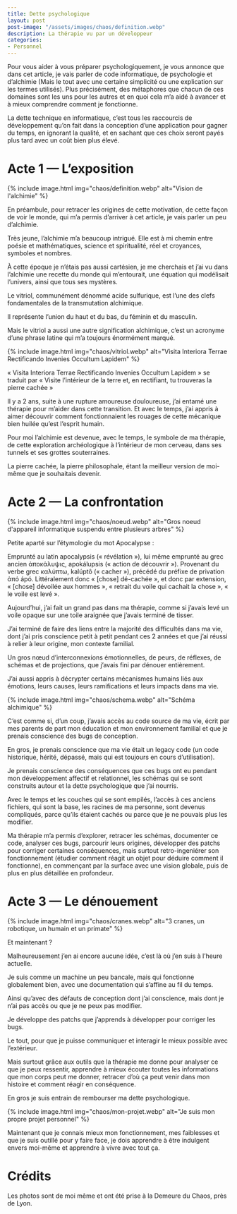 ```yaml
---
title: Dette psychologique  
layout: post  
post-image: "/assets/images/chaos/definition.webp"  
description: La thérapie vu par un développeur
categories:   
- Personnel  
---
```



Pour vous aider à vous préparer psychologiquement, je vous annonce que dans cet article, je vais parler de code informatique, de psychologie et d’alchimie (Mais le tout avec une certaine simplicité ou une explication sur les termes utilisés). Plus précisément, des métaphores que chacun de ces domaines sont les uns pour les autres et en quoi cela m’a aidé à avancer et à mieux comprendre comment je fonctionne.  

La dette technique en informatique, c’est tous les raccourcis de développement qu’on fait dans la conception d’une application pour gagner du temps, en ignorant la qualité, et en sachant que ces choix seront payés plus tard avec un coût bien plus élevé.  

# Acte 1 — L’exposition

{% include image.html img="chaos/definition.webp" alt="Vision de l'alchimie" %}

En préambule, pour retracer les origines de cette motivation, de cette façon de voir le monde, qui m’a permis d’arriver à cet article, je vais parler un peu d’alchimie.  

Très jeune, l’alchimie m’a beaucoup intrigué. Elle est à mi chemin entre poésie et mathématiques, science et spiritualité, réel et croyances, symboles et nombres.  

À cette époque je n’étais pas aussi cartésien, je me cherchais et j’ai vu dans l’alchimie une recette du monde qui m’entourait, une équation qui modélisait l’univers, ainsi que tous ses mystères.  

Le vitriol, communément dénommé acide sulfurique, est l’une des clefs fondamentales de la transmutation alchimique.  

Il représente l’union du haut et du bas, du féminin et du masculin.  

Mais le vitriol a aussi une autre signification alchimique, c’est un acronyme d’une phrase latine qui m’a toujours énormément marqué.  

{% include image.html img="chaos/vitriol.webp" alt="Visita Interiora Terrae Rectificando Invenies Occultum Lapidem" %}

« Visita Interiora Terrae Rectificando Invenies Occultum Lapidem » se traduit par « Visite l’intérieur de la terre et, en rectifiant, tu trouveras la pierre cachée »  

Il y a 2 ans, suite à une rupture amoureuse douloureuse, j’ai entamé une thérapie pour m’aider dans cette transition. Et avec le temps, j’ai appris à aimer découvrir comment fonctionnaient les rouages de cette mécanique bien huilée qu’est l’esprit humain.  

Pour moi l’alchimie est devenue, avec le temps, le symbole de ma thérapie, de cette exploration archéologique à l’intérieur de mon cerveau, dans ses tunnels et ses grottes souterraines.  

La pierre cachée, la pierre philosophale, étant la meilleur version de moi-même que je souhaitais devenir.  

# Acte 2 — La confrontation

{% include image.html img="chaos/noeud.webp" alt="Gros noeud d'appareil informatique suspendu entre plusieurs arbres" %}

Petite aparté sur l’étymologie du mot Apocalypse :  

Emprunté au latin apocalypsis (« révélation »), lui même emprunté au grec ancien ἀποκάλυψις, apokálupsis (« action de découvrir »). Provenant du verbe grec καλύπτω, kalúptô (« cacher »), précédé du préfixe de privation ἀπό ápó. Littéralement donc « [chose] dé-cachée », et donc par extension, « [chose] dévoilée aux hommes », « retrait du voile qui cachait la chose », « le voile est levé ».  

Aujourd’hui, j’ai fait un grand pas dans ma thérapie, comme si j’avais levé un voile opaque sur une toile araignée que j’avais terminé de tisser.  

J’ai terminé de faire des liens entre la majorité des difficultés dans ma vie, dont j’ai pris conscience petit à petit pendant ces 2 années et que j’ai réussi à relier à leur origine, mon contexte familial.  

Un gros nœud d’interconnexions émotionnelles, de peurs, de réflexes, de schémas et de projections, que j’avais fini par dénouer entièrement.  

J’ai aussi appris à décrypter certains mécanismes humains liés aux émotions, leurs causes, leurs ramifications et leurs impacts dans ma vie.  

{% include image.html img="chaos/schema.webp" alt="Schéma alchimique" %}

C’est comme si, d’un coup, j’avais accès au code source de ma vie, écrit par mes parents de part mon éducation et mon environnement familial et que je prenais conscience des bugs de conception.  

En gros, je prenais conscience que ma vie était un legacy code (un code historique, hérité, dépassé, mais qui est toujours en cours d’utilisation).  

Je prenais conscience des conséquences que ces bugs ont eu pendant mon développement affectif et relationnel, les schémas qui se sont construits autour et la dette psychologique que j’ai nourris.  

Avec le temps et les couches qui se sont empilés, l’accès à ces anciens fichiers, qui sont la base, les racines de ma personne, sont devenus compliqués, parce qu’ils étaient cachés ou parce que je ne pouvais plus les modifier.  

Ma thérapie m’a permis d’explorer, retracer les schémas, documenter ce code, analyser ces bugs, parcourir leurs origines, développer des patchs pour corriger certaines conséquences, mais surtout retro-ingeniérer son fonctionnement (étudier comment réagit un objet pour déduire comment il fonctionne), en commençant par la surface avec une vision globale, puis de plus en plus détaillée en profondeur.  

# Acte 3 — Le dénouement

{% include image.html img="chaos/cranes.webp" alt="3 cranes, un robotique, un humain et un primate" %}

Et maintenant ?  

Malheureusement j’en ai encore aucune idée, c’est là où j’en suis à l’heure actuelle.  

Je suis comme un machine un peu bancale, mais qui fonctionne globalement bien, avec une documentation qui s’affine au fil du temps.  

Ainsi qu’avec des défauts de conception dont j’ai conscience, mais dont je n’ai pas accès ou que je ne peux pas modifier.  

Je développe des patchs que j’apprends à développer pour corriger les bugs.  

Le tout, pour que je puisse communiquer et interagir le mieux possible avec l’extérieur.  

Mais surtout grâce aux outils que la thérapie me donne pour analyser ce que je peux ressentir, apprendre à mieux écouter toutes les informations que mon corps peut me donner, retracer d’où ça peut venir dans mon histoire et comment réagir en conséquence.  

En gros je suis entrain de rembourser ma dette psychologique.  

{% include image.html img="chaos/mon-projet.webp" alt="Je suis mon propre projet personnel" %}

Maintenant que je connais mieux mon fonctionnement, mes faiblesses et que je suis outillé pour y faire face, je dois apprendre à être indulgent envers moi-même et apprendre à vivre avec tout ça.  

# Crédits

Les photos sont de moi même et ont été prise à la Demeure du Chaos, près de Lyon.  